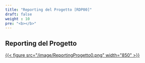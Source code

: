 ```yaml
---
title: "Reporting del Progetto [RDP00]"
draft: false
weight : 10
pre: "<b></b>"
---
```


## Reporting del Progetto
[{{< figure src="/image/ReportingProgetto0.png"  width="850"  >}}](/image/ReportingProgetto0.png)
